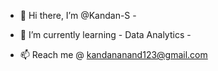- 👋 Hi there, I’m @Kandan-S -

- 🌱 I’m currently learning - Data Analytics -
-  📫 Reach me @ kandananand123@gmail.com

<!---
Kandan-S/Kandan-S is a ✨ special ✨ repository because its `README.md` (this file) appears on your GitHub profile.
You can click the Preview link to take a look at your changes.
--->
